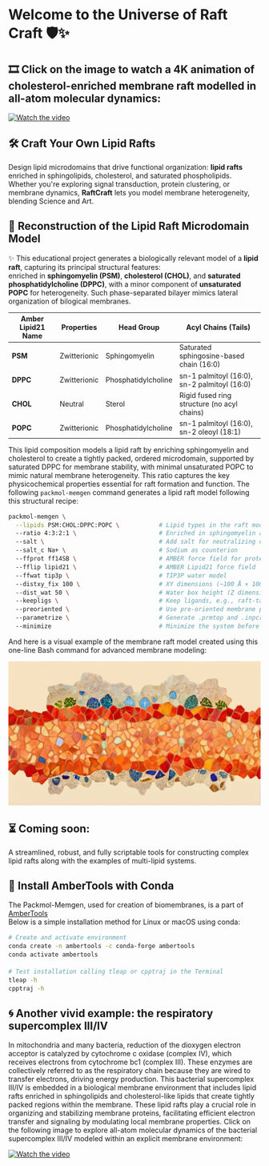 # Welcome to the Universe of **Raft Craft** 🛡️✨

## 🎞️ Click on the image to watch a 4K animation of cholesterol-enriched membrane raft modelled in all-atom molecular dynamics:
[![Watch the video](https://img.youtube.com/vi/mr-7WZk0iPI/maxresdefault.jpg)](https://youtu.be/mr-7WZk0iPI)


## 🛠️ Craft Your Own Lipid Rafts 
Design lipid microdomains that drive functional organization: **lipid rafts** enriched in sphingolipids, cholesterol, and saturated phospholipids.  
Whether you're exploring signal transduction, protein clustering, or membrane dynamics, **RaftCraft** lets you model membrane heterogeneity, blending Science and Art.

## 💠 Reconstruction of the Lipid Raft Microdomain Model
✨ This educational project generates a biologically relevant model of a **lipid raft**, capturing its principal structural features:  
enriched in **sphingomyelin (PSM)**, **cholesterol (CHOL)**, and **saturated phosphatidylcholine (DPPC)**, with a minor component of **unsaturated POPC** for heterogeneity. Such phase-separated bilayer mimics lateral organization of bilogical membranes.

| Amber Lipid21 Name | Properties   | Head Group             | Acyl Chains (Tails)                              |
|--------------------|--------------|------------------------|--------------------------------------------------|
| **PSM**            | Zwitterionic | Sphingomyelin          | Saturated sphingosine-based chain (16:0)         |
| **DPPC**           | Zwitterionic | Phosphatidylcholine    | sn-1 palmitoyl (16:0), sn-2 palmitoyl (16:0)     |
| **CHOL**           | Neutral      | Sterol                 | Rigid fused ring structure (no acyl chains)      |
| **POPC**           | Zwitterionic | Phosphatidylcholine    | sn-1 palmitoyl (16:0), sn-2 oleoyl (18:1)        |

This lipid composition models a lipid raft by enriching sphingomyelin and cholesterol to create a tightly packed, ordered microdomain, supported by saturated DPPC for membrane stability, with minimal unsaturated POPC to mimic natural membrane heterogeneity. This ratio captures the key physicochemical properties essential for raft formation and function. The following `packmol-memgen` command generates a lipid raft model following this structural recipe:

```bash
packmol-memgen \
  --lipids PSM:CHOL:DPPC:POPC \           # Lipid types in the raft model
  --ratio 4:3:2:1 \                       # Enriched in sphingomyelin and cholesterol
  --salt \                                # Add salt for neutralizing charges
  --salt_c Na+ \                          # Sodium as counterion
  --ffprot ff14SB \                       # AMBER force field for proteins
  --fflip lipid21 \                       # AMBER Lipid21 force field
  --ffwat tip3p \                         # TIP3P water model
  --distxy_fix 100 \                      # XY dimensions (~100 Å × 100 Å patch)
  --dist_wat 50 \                         # Water box height (Z dimension)
  --keepligs \                            # Keep ligands, e.g., raft-targeting molecules
  --preoriented \                         # Use pre-oriented membrane proteins (if any)
  --parametrize \                         # Generate .prmtop and .inpcrd files
  --minimize                              # Minimize the system before MD
```

And here is a visual example of the membrane raft model created using this one-line Bash command for advanced membrane modeling:

<p align="center">
  <img src="https://github.com/TheVisualHub/VisualFactory/blob/a87c4993090276dbaac2919edf800a01e33a6f64/assets/raftcraft_logo1.png" alt="RaftCraft Preview">
</p>


## ⏳ Coming soon:
A streamlined, robust, and fully scriptable tools for constructing complex lipid rafts along with the examples of multi-lipid systems.  
  
## 🧬 Install AmberTools with Conda
  The Packmol-Memgen, used for creation of biomembranes, is a part of [AmberTools](https://ambermd.org/AmberTools.php)  
  Below is a simple installation method for Linux or macOS using conda: 

```bash
# Create and activate environment
conda create -n ambertools -c conda-forge ambertools
conda activate ambertools

# Test installation calling tleap or cpptraj in the Terminal
tleap -h
cpptraj -h
```

## 🌀 Another vivid example: the respiratory supercomplex III/IV
In mitochondria and many bacteria, reduction of the dioxygen electron acceptor is catalyzed by cytochrome c oxidase (complex IV), which receives electrons from cytochrome bc1 (complex III). These enzymes are collectively referred to as the respiratory chain because they are wired to transfer electrons, driving energy production. This bacterial supercomplex III/IV is embedded in a biological membrane environment that includes lipid rafts enriched in sphingolipids and cholesterol-like lipids that create tightly packed regions within the membrane. These lipid rafts play a crucial role in organizing and stabilizing membrane proteins, facilitating efficient electron transfer and signaling by modulating local membrane properties. Click on the following image to explore all-atom molecular dynamics of the bacterial supercomplex III/IV modeled within an explicit membrane environment:

[![Watch the video](https://img.youtube.com/vi/RfPajWKicWk/maxresdefault.jpg)](https://youtu.be/RfPajWKicWk)

